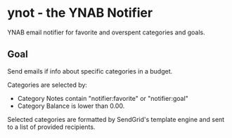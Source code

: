 # ynot - the YNAB Notifier

YNAB email notifier for favorite and overspent categories and goals.

## Goal

Send emails if info about specific categories in a budget.

Categories are selected by:
- Category Notes contain "notifier:favorite" or "notifier:goal"
- Category Balance is lower than 0.00.

Selected categories are formatted by SendGrid's template engine and sent to a
list of provided recipients.

